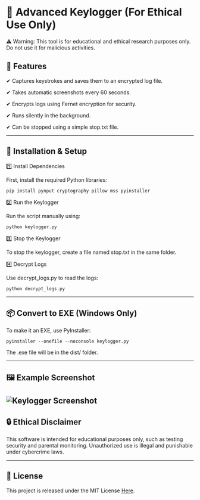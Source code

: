 # 🔹 Advanced Keylogger (For Ethical Use Only)

⚠ Warning: This tool is for educational and ethical research purposes only. Do not use it for malicious activities.

## 📌 Features

✔ Captures keystrokes and saves them to an encrypted log file.

✔ Takes automatic screenshots every 60 seconds.

✔ Encrypts logs using Fernet encryption for security.

✔ Runs silently in the background.

✔ Can be stopped using a simple stop.txt file.



---

## 🔧 Installation & Setup

1️⃣ Install Dependencies

First, install the required Python libraries:
```
pip install pynput cryptography pillow mss pyinstaller
```
2️⃣ Run the Keylogger

Run the script manually using:
```
python keylogger.py
```
3️⃣ Stop the Keylogger

To stop the keylogger, create a file named stop.txt in the same folder.

4️⃣ Decrypt Logs

Use decrypt_logs.py to read the logs:
```
python decrypt_logs.py
```

---

## 📦 Convert to EXE (Windows Only)

To make it an EXE, use PyInstaller:
```
pyinstaller --onefile --noconsole keylogger.py
```
The .exe file will be in the dist/ folder.


---
## 🖼 Example Screenshot  
![Keylogger Screenshot](screenshots/example.png)
---

## 🔒 Ethical Disclaimer

This software is intended for educational purposes only, such as testing security and parental monitoring. Unauthorized use is illegal and punishable under cybercrime laws.


---

## 📜 License

This project is released under the MIT License [Here](LICENSE).

